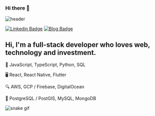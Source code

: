 ### Hi there 👋

<!--
**jyoo/jyoo** is a ✨ _special_ ✨ repository because its `README.md` (this file) appears on your GitHub profile. -->

![header](https://capsule-render.vercel.app/api?type=wave&color=E45D4C&height=240&section=header&text=James%20Yoo&fontSize=60&fontColor=ffffff&fontAlignY=40&animation=twinkling)

[![Linkedin Badge](https://img.shields.io/badge/-LinkedIn-blue?style=flat-square&logo=Linkedin&logoColor=white&link=https://www.linkedin.com/in/jsyoo/)](https://www.linkedin.com/in/jsyoo/)
[![Blog Badge](http://img.shields.io/badge/-Blog-black?style=flat-square&link=https://www.jyoo.dev)](https://www.jyoo.dev)


## Hi, I'm a full-stack developer who loves web, technology and investment.

📗 JavaScript, TypeScript, Python, SQL

🖥 React, React Native, Flutter

🔍 AWS, GCP / Firebase, DigitalOcean

💾 PostgreSQL / PostGIS, MySQL, MongoDB

![snake gif](https://github.com/jyoo/jyoo/blob/output/github-contribution-grid-snake.svg)
<!-- [![Top Langs](https://github-readme-stats.vercel.app/api/top-langs/?username=jyoo&layout=compact)](https://github.com/anuraghazra/github-readme-stats) -->
